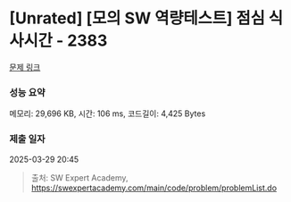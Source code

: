# [Unrated] [모의 SW 역량테스트] 점심 식사시간 - 2383 

[문제 링크](https://swexpertacademy.com/main/code/problem/problemDetail.do?contestProbId=AV5-BEE6AK0DFAVl) 

### 성능 요약

메모리: 29,696 KB, 시간: 106 ms, 코드길이: 4,425 Bytes

### 제출 일자

2025-03-29 20:45



> 출처: SW Expert Academy, https://swexpertacademy.com/main/code/problem/problemList.do